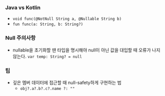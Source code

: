 ### Java vs Kotlin
- ```void func(@NotNull String a, @Nullable String b)```
- ```fun func(a: String, b: String?)```

### Null 주의사항
- nullable을 초기화할 땐 타입을 명시해야 null이 아닌 값을 대입할 때 오류가 나지 않는다. ```var temp: String? = null```

### 팁
- 깊은 멤버 데이터에 접근할 때 null-safety하게 구현하는 법
  - ```obj?.a?.b?.c?.name ?: ""```
